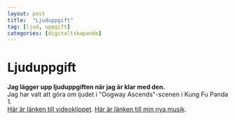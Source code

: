 ```yaml
---
layout: post
title:  "Ljuduppgift"
tag: [ljud, uppgift]
categories: [digitaltskapande]
---
```


# Ljuduppgift
**Jag lägger upp ljuduppgiften när jag är klar med den.**  
Jag har valt att göra om ljudet i "Oogway Ascends"-scenen i Kung Fu Panda 1.  
[Här är länken till videoklippet](https://www.youtube.com/watch?v=hYAQtEs2Img).
[Här är länken till min nya musik](hhttps://on.soundcloud.com/q2S2f).